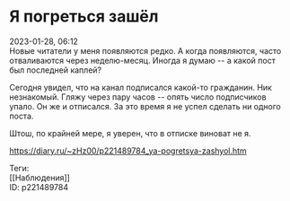 Я погреться зашёл
==================

   
 2023-01-28, 06:12   
  Новые читатели у меня появляются редко. А когда появляются, часто отваливаются через неделю-месяц. Иногда я думаю -- а какой пост был последней каплей?   
   
 Сегодня увидел, что на канал подписался какой-то гражданин. Ник незнакомый. Гляжу через пару часов -- опять число подписчиков упало. Он же и отписался. За это время я не успел сделать ни одного поста.   
   
 Штош, по крайней мере, я уверен, что в отписке виноват не я.   
    
 <https://diary.ru/~zHz00/p221489784_ya-pogretsya-zashyol.htm>   
   
 Теги:   
 [[Наблюдения]]   
 ID: p221489784